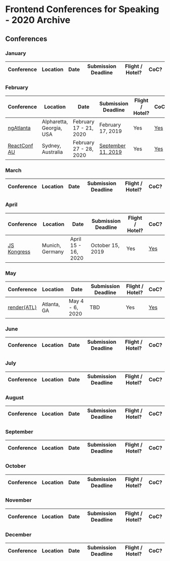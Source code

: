 # Frontend Conferences for Speaking - 2020 Archive

## Conferences

### January

| Conference | Location | Date | Submission Deadline | Flight / Hotel? | CoC? |
| ---------- | -------- | ---- | ------------------- | ------------------------ | ---- |

### February

| Conference | Location | Date | Submission Deadline | Flight / Hotel? | CoC? |
| ---------- | -------- | ---- | ------------------- | ------------------------ | ---- |
| [ngAtlanta](https://ng-atl.org/) | Alpharetta, Georgia, USA | February 17 - 21, 2020 |  February 17, 2019 | Yes | [Yes](https://ng-atl.org/code-of-conduct/) |
| [ReactConf AU](https://reactconfau.com/) | Sydney, Australia | February 27 - 28, 2020 | [September 11, 2019](https://docs.google.com/forms/d/e/1FAIpQLSctrL8SseHvk8uLCBI1DXfAW0Ig0owttvX65WaaJndkwdbHlA/viewform) | Yes | [Yes](https://reactconfau.com/code-of-conduct) |

### March

| Conference | Location | Date | Submission Deadline | Flight / Hotel? | CoC? |
| ---------- | -------- | ---- | ------------------- | ------------------------ | ---- |

### April

| Conference | Location | Date | Submission Deadline | Flight / Hotel? | CoC? |
| ---------- | -------- | ---- | ------------------- | ------------------------ | ---- |
| [JS Kongress](https://js-kongress.de/) | Munich, Germany | April 15 - 16, 2020 |  October 15, 2019 | Yes | [Yes](https://js-kongress.de/code-of-conduct/) |

### May

| Conference | Location | Date | Submission Deadline | Flight / Hotel? | CoC? |
| ---------- | -------- | ---- | ------------------- | ------------------------ | ---- |
| [render(ATL)](https://www.renderatl.com/) | Atlanta, GA | May 4 - 6, 2020 | TBD | Yes | [Yes](https://www.renderatl.com/code-of-conduct) |

### June

| Conference | Location | Date | Submission Deadline | Flight / Hotel? | CoC? |
| ---------- | -------- | ---- | ------------------- | ------------------------ | ---- |

### July

| Conference | Location | Date | Submission Deadline | Flight / Hotel? | CoC? |
| ---------- | -------- | ---- | ------------------- | ------------------------ | ---- |

### August

| Conference | Location | Date | Submission Deadline | Flight / Hotel? | CoC? |
| ---------- | -------- | ---- | ------------------- | ------------------------ | ---- |

### September

| Conference | Location | Date | Submission Deadline | Flight / Hotel? | CoC? |
| ---------- | -------- | ---- | ------------------- | ------------------------ | ---- |

### October

| Conference | Location | Date | Submission Deadline | Flight / Hotel? | CoC? |
| ---------- | -------- | ---- | ------------------- | ------------------------ | ---- |

### November

| Conference | Location | Date | Submission Deadline | Flight / Hotel? | CoC? |
| ---------- | -------- | ---- | ------------------- | ------------------------ | ---- |

### December

| Conference | Location | Date | Submission Deadline | Flight / Hotel? | CoC? |
| ---------- | -------- | ---- | ------------------- | ------------------------ | ---- |
